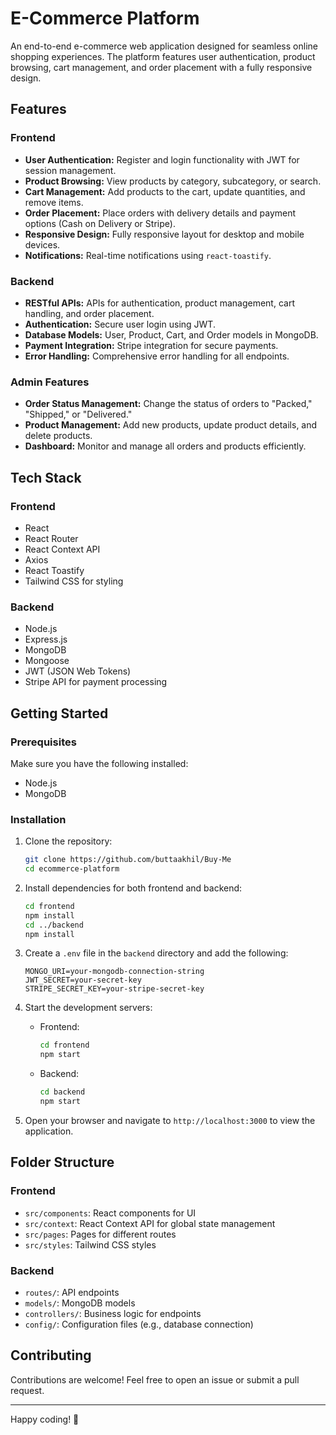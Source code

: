 # E-Commerce Platform

An end-to-end e-commerce web application designed for seamless online shopping experiences. The platform features user authentication, product browsing, cart management, and order placement with a fully responsive design.

## Features

### Frontend

- **User Authentication:** Register and login functionality with JWT for session management.
- **Product Browsing:** View products by category, subcategory, or search.
- **Cart Management:** Add products to the cart, update quantities, and remove items.
- **Order Placement:** Place orders with delivery details and payment options (Cash on Delivery or Stripe).
- **Responsive Design:** Fully responsive layout for desktop and mobile devices.
- **Notifications:** Real-time notifications using `react-toastify`.

### Backend

- **RESTful APIs:** APIs for authentication, product management, cart handling, and order placement.
- **Authentication:** Secure user login using JWT.
- **Database Models:** User, Product, Cart, and Order models in MongoDB.
- **Payment Integration:** Stripe integration for secure payments.
- **Error Handling:** Comprehensive error handling for all endpoints.

### Admin Features

- **Order Status Management:** Change the status of orders to "Packed," "Shipped," or "Delivered."
- **Product Management:** Add new products, update product details, and delete products.
- **Dashboard:** Monitor and manage all orders and products efficiently.

## Tech Stack

### Frontend

- React
- React Router
- React Context API
- Axios
- React Toastify
- Tailwind CSS for styling

### Backend

- Node.js
- Express.js
- MongoDB
- Mongoose
- JWT (JSON Web Tokens)
- Stripe API for payment processing

## Getting Started

### Prerequisites

Make sure you have the following installed:
- Node.js
- MongoDB

### Installation

1. Clone the repository:
   ```bash
   git clone https://github.com/buttaakhil/Buy-Me
   cd ecommerce-platform
   ```

2. Install dependencies for both frontend and backend:
   ```bash
   cd frontend
   npm install
   cd ../backend
   npm install
   ```

3. Create a `.env` file in the `backend` directory and add the following:
   ```env
   MONGO_URI=your-mongodb-connection-string
   JWT_SECRET=your-secret-key
   STRIPE_SECRET_KEY=your-stripe-secret-key
   ```

4. Start the development servers:
   - Frontend:
     ```bash
     cd frontend
     npm start
     ```
   - Backend:
     ```bash
     cd backend
     npm start
     ```

5. Open your browser and navigate to `http://localhost:3000` to view the application.

## Folder Structure

### Frontend
- `src/components`: React components for UI
- `src/context`: React Context API for global state management
- `src/pages`: Pages for different routes
- `src/styles`: Tailwind CSS styles

### Backend
- `routes/`: API endpoints
- `models/`: MongoDB models
- `controllers/`: Business logic for endpoints
- `config/`: Configuration files (e.g., database connection)

## Contributing

Contributions are welcome! Feel free to open an issue or submit a pull request.



---

Happy coding! 🎉
